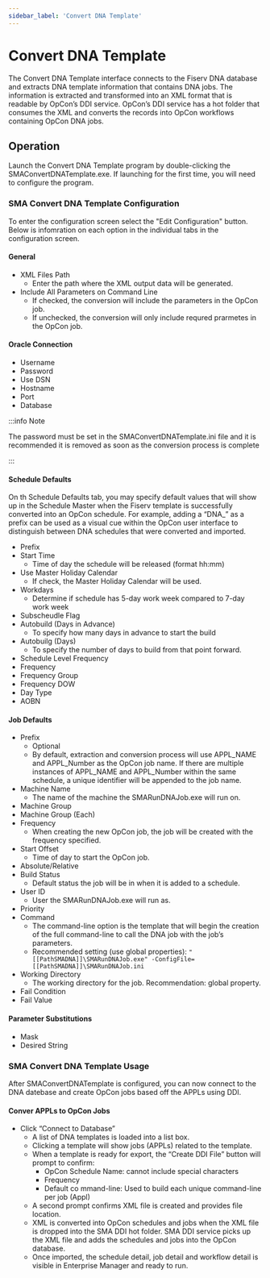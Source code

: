 ```yaml
---
sidebar_label: 'Convert DNA Template'
---
```


# Convert DNA Template

The Convert DNA Template interface connects to the Fiserv DNA database and extracts DNA template information that contains DNA jobs. The information is extracted and transformed into an XML format that is readable by OpCon’s DDI service. OpCon’s DDI service has a hot folder that consumes the XML and converts the records into OpCon workflows containing OpCon DNA jobs.

## Operation

Launch the Convert DNA Template program by double-clicking the SMAConvertDNATemplate.exe. If launching for the first time, you will need to configure the program. 

### SMA Convert DNA Template Configuration

To enter the configuration screen select the "Edit Configuration" button. Below is infomration on each option in the individual tabs in the configuration screen.

#### General

* XML Files Path
    * Enter the path where the XML output data will be generated.
* Include All Parameters on Command Line
    * If checked, the conversion will include the parameters in the OpCon job.
    * If unchecked, the conversion will only include requred prarmetes in the OpCon job.

#### Oracle Connection

* Username
* Password
* Use DSN
* Hostname
* Port
* Database

:::info Note

The password must be set in the SMAConvertDNATemplate.ini file and it is recommended it is removed as soon as the conversion process is complete 

:::


#### Schedule Defaults

On th Schedule Defaults tab, you may specify default values that will show up in the Schedule Master when the Fiserv template is successfully converted into an OpCon schedule. For example, adding a “DNA_” as a prefix can be used as a visual cue within the OpCon user interface to distinguish between DNA schedules that were converted and imported.

* Prefix
* Start Time
    * Time of day the schedule will be released (format hh:mm)
* Use Master Holiday Calendar
    * If check, the Master Holiday Calendar will be used.
* Workdays
    * Determine if schedule has 5-day work week compared to 7-day work week
* Subscheudle Flag
* Autobuild (Days in Advance)
    * To specify how many days in advance to start the build
* Autobuilg (Days)
    * To specify the number of days to build from that point forward.
* Schedule Level Frequency
* Frequency
* Frequency Group
* Frequency DOW
* Day Type
* AOBN

#### Job Defaults

* Prefix
    * Optional
    * By default, extraction and conversion process will use APPL_NAME and APPL_Number as the OpCon job name. If there are multiple instances of APPL_NAME and APPL_Number within the same schedule, a unique identifier will be appended to the job name.
* Machine Name
    * The name of the machine the SMARunDNAJob.exe will run on.
* Machine Group
* Machine Group (Each)
* Frequency
    * When creating the new OpCon job, the job will be created with the frequency specified.
* Start Offset
    * Time of day to start the OpCon job.
* Absolute/Relative
* Build Status
    * Default status the job will be in when it is added to a schedule.
* User ID
    * User the SMARunDNAJob.exe will run as.
* Priority
* Command
    * The command-line option is the template that will begin the creation of the full command-line to call the DNA job with the job’s parameters.
    * Recommended setting (use global properties): ```"[[PathSMADNA]]\SMARunDNAJob.exe" -ConfigFile=[[PathSMADNA]]\SMARunDNAJob.ini```
* Working Directory
    * The working directory for the job. Recommendation: global property.
* Fail Condition
* Fail Value

#### Parameter Substitutions

* Mask
* Desired String

### SMA Convert DNA Template Usage

After SMAConvertDNATemplate is configured, you can now connect to the DNA datebase and create OpCon jobs based off the APPLs using DDI.

#### Conver APPLs to OpCon Jobs

* Click “Connect to Database”
    * A list of DNA templates is loaded into a list box. 
    * Clicking a template will show jobs (APPLs) related to the template.
    * When a template is ready for export, the “Create DDI File” button will prompt to confirm:
        * OpCon Schedule Name: cannot include special characters
        * Frequency
        * Default co mmand-line: Used to build each unique command-line per job (Appl)
    * A second prompt confirms XML file is created and provides file location.
    * XML is converted into OpCon schedules and jobs when the XML file is dropped into the SMA DDI hot folder. SMA DDI service picks up the XML file and adds the schedules and jobs into the OpCon database.
    * Once imported, the schedule detail, job detail and workflow detail is visible in Enterprise Manager and ready to run.
